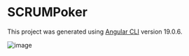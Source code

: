 # SCRUMPoker

This project was generated using [Angular CLI](https://github.com/angular/angular-cli) version 19.0.6.

![image](https://github.com/user-attachments/assets/dabff3cc-69e8-4e8a-9858-53e458657765)

